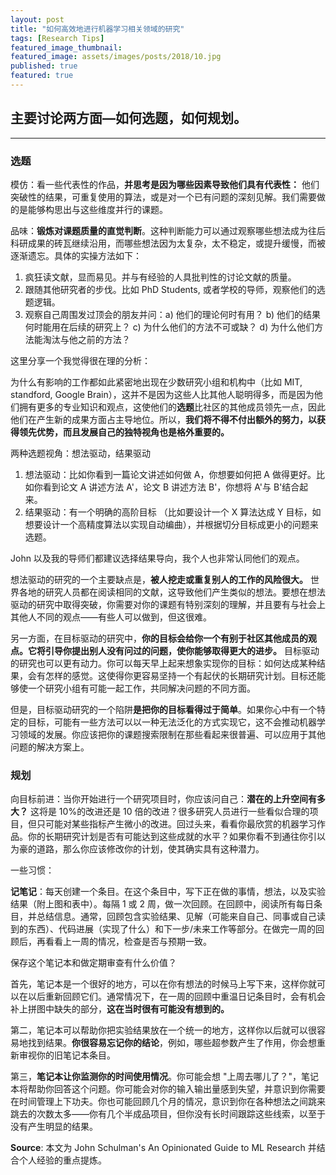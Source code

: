 ```yaml
---
layout: post
title: "如何高效地进行机器学习相关领域的研究"
tags: [Research Tips]
featured_image_thumbnail:
featured_image: assets/images/posts/2018/10.jpg
published: true
featured: true
---
```


## 主要讨论两方面—如何选题，如何规划。

---

### 选题

模仿：看一些代表性的作品，**并思考是因为哪些因素导致他们具有代表性：** 他们突破性的结果，可重复使用的算法，或是对一个已有问题的深刻见解。我们需要做的是能够构思出与这些维度并行的课题。

品味：**锻炼对课题质量的直觉判断**。这种判断能力可以通过观察哪些想法成为往后科研成果的砖瓦继续沿用，而哪些想法因为太复杂，太不稳定，或提升缓慢，而被逐渐遗忘。具体的实操方法如下：

1. 疯狂读文献，显而易见。并与有经验的人具批判性的讨论文献的质量。
2. 跟随其他研究者的步伐。比如 PhD Students, 或者学校的导师，观察他们的选题逻辑。
3. 观察自己周围发过顶会的朋友并问：a) 他们的理论何时有用？ b) 他们的结果何时能用在后续的研究上？ c) 为什么他们的方法不可或缺？ d) 为什么他们方法能淘汰与他之前的方法？

这里分享一个我觉得很在理的分析：

为什么有影响的工作都如此紧密地出现在少数研究小组和机构中（比如 MIT, standford, Google Brain），这并不是因为这些人比其他人聪明得多，而是因为他们拥有更多的专业知识和观点，这使他们的**选题**比社区的其他成员领先一点，因此他们在产生新的成果方面占主导地位。所以，**我们将不得不付出额外的努力，以获得领先优势，而且发展自己的独特视角也是格外重要的。**

两种选题视角：想法驱动，结果驱动

1. 想法驱动：比如你看到一篇论文讲述如何做 A，你想要如何把 A 做得更好。比如你看到论文 A 讲述方法 A'，论文 B 讲述方法 B'，你想将 A'与 B'结合起来。
2. 结果驱动：有一个明确的高阶目标 （比如要设计一个 X 算法达成 Y 目标，如想要设计一个高精度算法以实现自动编曲），并根据切分目标成更小的问题来选题。

John 以及我的导师们都建议选择结果导向，我个人也非常认同他们的观点。

想法驱动的研究的一个主要缺点是，**被人挖走或重复别人的工作的风险很大。** 世界各地的研究人员都在阅读相同的文献，这导致他们产生类似的想法。要想在想法驱动的研究中取得突破，你需要对你的课题有特别深刻的理解，并且要有与社会上其他人不同的观点——有些人可以做到，但这很难。

另一方面，在目标驱动的研究中，**你的目标会给你一个有别于社区其他成员的观点。它将引导你提出别人没有问过的问题，使你能够取得更大的进步。** 目标驱动的研究也可以更有动力。你可以每天早上起来想象实现你的目标：如何达成某种结果，会有怎样的感觉。这使得你更容易坚持一个有起伏的长期研究计划。目标还能够使一个研究小组有可能一起工作，共同解决问题的不同方面。

但是，目标驱动研究的一个陷阱**是把你的目标看得过于简单**。如果你心中有一个特定的目标，可能有一些方法可以以一种无法泛化的方式实现它，这不会推动机器学习领域的发展。你应该把你的课题搜索限制在那些看起来很普遍、可以应用于其他问题的解决方案上。

### 规划

向目标前进：当你开始进行一个研究项目时，你应该问自己：**潜在的上升空间有多大？** 这将是 10%的改进还是 10 倍的改进？很多研究人员进行一些看似合理的项目，但只可能对某些指标产生微小的改进。回过头来，看看你最欣赏的机器学习作品。你的长期研究计划是否有可能达到这些成就的水平？如果你看不到通往你引以为豪的道路，那么你应该修改你的计划，使其确实具有这种潜力。

一些习惯：

**记笔记**：每天创建一个条目。在这个条目中，写下正在做的事情，想法，以及实验结果（附上图和表中）。每隔 1 或 2 周，做一次回顾。在回顾中，阅读所有每日条目，并总结信息。通常，回顾包含实验结果、见解（可能来自自己、同事或自己读到的东西）、代码进展（实现了什么）和下一步/未来工作等部分。在做完一周的回顾后，再看看上一周的情况，检查是否与预期一致。

保存这个笔记本和做定期审查有什么价值？

首先，笔记本是一个很好的地方，可以在你有想法的时候马上写下来，这样你就可以在以后重新回顾它们。通常情况下，在一周的回顾中重温日记条目时，会有机会补上拼图中缺失的部分，**这在当时很有可能没有想到的。**

第二，笔记本可以帮助你把实验结果放在一个统一的地方，这样你以后就可以很容易地找到结果。**你很容易忘记你的结论**，例如，哪些超参数产生了作用，你会想重新审视你的旧笔记本条目。

第三，**笔记本让你监测你的时间使用情况**。你可能会想 "上周去哪儿了？"，笔记本将帮助你回答这个问题。你可能会对你的输入输出量感到失望，并意识到你需要在时间管理上下功夫。你也可能回顾几个月的情况，意识到你在各种想法之间跳来跳去的次数太多——你有几个半成品项目，但你没有长时间跟踪这些线索，以至于没有产生明显的结果。

**Source**: 本文为 John Schulman's An Opinionated Guide to ML Research 并结合个人经验的重点提炼。
